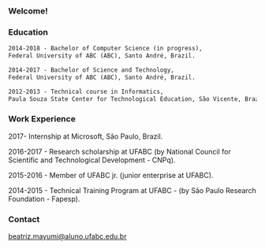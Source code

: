 
### Welcome!

### Education
```markdown
2014-2018 - Bachelor of Computer Science (in progress), 
Federal University of ABC (ABC), Santo André, Brazil.

2014-2017 - Bachelor of Science and Technology, 
Federal University of ABC (ABC), Santo André, Brazil.

2012-2013 - Technical course in Informatics, 
Paula Souza State Center for Technological Education, São Vicente, Brazil.

```

### Work Experience

2017- Internship at Microsoft, São Paulo, Brazil.

2016-2017 - Research scholarship at UFABC (by National Council for Scientific and Technological Development - CNPq).

2015-2016 - Member of UFABC jr. (junior enterprise at UFABC).

2014-2015 - Technical Training Program at UFABC - (by São Paulo Research Foundation - Fapesp).


### Contact
beatriz.mayumi@aluno.ufabc.edu.br
